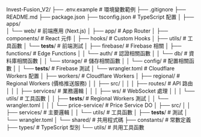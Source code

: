 Invest-Fusion_V2/
├── .env.example # 環境變數範例
├── .gitignore
├── README.md
├── package.json
├── tsconfig.json # TypeScript 配置
│
├── apps/  
│ └── web/ # 前端應用 (Next.js)
│ ├── app/ # App Router
│ ├── components/ # React 元件
│ ├── hooks/ # Custom Hooks
│ ├── utils/ # 工具函數
│ └── **tests**/ # 前端測試
│
├── firebase/ # Firebase 相關
│ ├── functions/ # Edge Functions
│ │ └── auth/ # 認證相關函數
│ │ └── db/ # 資料庫相關函數
│ │ └── storage/ # 儲存相關函數
│ │ └── config/ # 配置相關函數
│ │ └── **tests**/ # Firebase 測試
│ └── wrangler.toml # Cloudflare Workers 配置
│
├── workers/ # Cloudflare Workers
│ ├── regional/ # Regional Workers (價格推送服務)
│ │ ├── src/
│ │ │ ├── routes/ # API 路由
│ │ │ ├── services/ # 業務邏輯
│ │ │ ├── ws/ # WebSocket 處理
│ │ │ └── utils/ # 工具函數
│ │ ├── **tests**/ # Regional Workers 測試
│ │ └── wrangler.toml
│ │
│ └── price-service/ # Price Service DO
│ ├── src/
│ │ ├── services/ # 主要邏輯
│ │ └── utils/ # 工具函數
│ ├── **tests**/ # 測試
│ └── wrangler.toml
│
└── shared/ # 共用程式碼
├── constants/ # 常數定義
├── types/ # TypeScript 型別
└── utils/ # 共用工具函數
